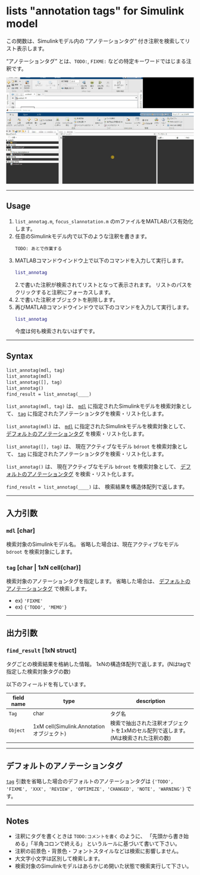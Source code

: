 # lists "annotation tags" for Simulink model

この関数は、Simulinkモデル内の “アノテーションタグ” 付き注釈を検索してリスト表示します。

“アノテーションタグ” とは、`TODO:`, `FIXME:` などの特定キーワードではじまる注釈です。

![demo](docs/demo.gif)

-----

## Usage

1. `list_annotag.m`, `focus_slannotation.m` のmファイルをMATLABパス有効化します。
2. 任意のSimulinkモデル内で以下のような注釈を書きます。
   ```
   TODO: あとで作業する
   ```
3. MATLABコマンドウインドウ上で以下のコマンドを入力して実行します。
   ```matlab
   list_annotag
   ```
   2.で書いた注釈が検索されてリストとなって表示されます。
   リストのパスをクリックすると注釈にフォーカスします。
4. 2.で書いた注釈オブジェクトを削除します。
5. 再びMATLABコマンドウインドウで以下のコマンドを入力して実行します。
   ```matlab
   list_annotag
   ```
   今度は何も検索されないはずです。

-----

## Syntax

    list_annotag(mdl, tag)
    list_annotag(mdl)
    list_annotag([], tag)
    list_annotag()
    find_result = list_annotag(____)

`list_annotag(mdl, tag)` は、
[`mdl`](#mdl-char) に指定されたSimulinkモデルを検索対象として、
[`tag`](#tag-char--1xn-cellchar) に指定されたアノテーションタグを検索・リスト化します。

`list_annotag(mdl)` は、
[`mdl`](#mdl-char) に指定されたSimulinkモデルを検索対象として、
[デフォルトのアノテーションタグ](#デフォルトのアノテーションタグ) を検索・リスト化します。

`list_annotag([], tag)` は、
現在アクティブなモデル `bdroot` を検索対象として、
[`tag`](#tag-char--1xn-cellchar) に指定されたアノテーションタグを検索・リスト化します。

`list_annotag()` は、
現在アクティブなモデル `bdroot` を検索対象として、
[デフォルトのアノテーションタグ](#デフォルトのアノテーションタグ) を検索・リスト化します。

`find_result = list_annotag(____)` は、
検索結果を構造体配列で返します。

-----

## 入力引数

### `mdl` [char]

検索対象のSimulinkモデル名。
省略した場合は、現在アクティブなモデル `bdroot` を検索対象にします。

### `tag` [char | 1xN cell(char)]

検索対象のアノテーションタグを指定します。
省略した場合は、 [デフォルトのアノテーションタグ](#デフォルトのアノテーションタグ) で検索します。

* ex) `'FIXME'`
* ex) `{'TODO', 'MEMO'}`

-----

## 出力引数

### `find_result` [1xN struct]

タグごとの検索結果を格納した情報。
1xNの構造体配列で返します。(Nはtagで指定した検索対象タグの数)

以下のフィールドを有しています。

| field name | type | description |
| --- | --- | --- |
| `Tag` | char | タグ名 |
| `Object` | 1xM cell(Simulink.Annotationオブジェクト) | 検索で抽出された注釈オブジェクトを1xMのセル配列で返します。(Mは検索された注釈の数) |

-----

## デフォルトのアノテーションタグ

[`tag`](#tag-char--1xn-cellchar) 引数を省略した場合のデフォルトのアノテーションタグは `{'TODO', 'FIXME', 'XXX', 'REVIEW', 'OPTIMIZE', 'CHANGED', 'NOTE', 'WARNING'}` です。

-----

## Notes

* 注釈にタグを書くときは `TODO:コメントを書く` のように、
  「先頭から書き始める」「半角コロンで終える」
  というルールに基づいて書いて下さい。
* 注釈の前景色・背景色・フォントスタイルなどは検索に影響しません。
* 大文字小文字は区別して検索します。
* 検索対象のSimulinkモデルはあらかじめ開いた状態で検索実行して下さい。



